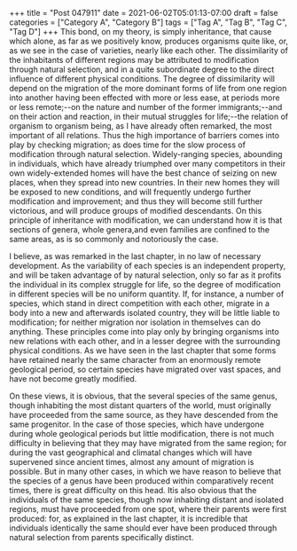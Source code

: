 +++
title = "Post 047911"
date = 2021-06-02T05:01:13-07:00
draft = false
categories = ["Category A", "Category B"]
tags = ["Tag A", "Tag B", "Tag C", "Tag D"]
+++
This bond, on my theory, is simply inheritance, that cause which alone, as far as we positively know, produces organisms quite like, or, as we see in the case of varieties, nearly like each other. The dissimilarity of the inhabitants of different regions may be attributed to modification through natural selection, and in a quite subordinate degree to the direct influence of different physical conditions. The degree of dissimilarity will depend on the migration of the more dominant forms of life from one region into another having been effected with more or less ease, at periods more or less remote;--on the nature and number of the former immigrants;--and on their action and reaction, in their mutual struggles for life;--the relation of organism to organism being, as I have already often remarked, the most important of all relations. Thus the high importance of barriers comes into play by checking migration; as does time for the slow process of modification through natural selection. Widely-ranging species, abounding in individuals, which have already triumphed over many competitors in their own widely-extended homes will have the best chance of seizing on new places, when they spread into new countries. In their new homes they will be exposed to new conditions, and will frequently undergo further modification and improvement; and thus they will become still further victorious, and will produce groups of modified descendants. On this principle of inheritance with modification, we can understand how it is that sections of genera, whole genera,and even families are confined to the same areas, as is so commonly and notoriously the case.

I believe, as was remarked in the last chapter, in no law of necessary development. As the variability of each species is an independent property, and will be taken advantage of by natural selection, only so far as it profits the individual in its complex struggle for life, so the degree of modification in different species will be no uniform quantity. If, for instance, a number of species, which stand in direct competition with each other, migrate in a body into a new and afterwards isolated country, they will be little liable to modification; for neither migration nor isolation in themselves can do anything. These principles come into play only by bringing organisms into new relations with each other, and in a lesser degree with the surrounding physical conditions. As we have seen in the last chapter that some forms have retained nearly the same character from an enormously remote geological period, so certain species have migrated over vast spaces, and have not become greatly modified.

On these views, it is obvious, that the several species of the same genus, though inhabiting the most distant quarters of the world, must originally have proceeded from the same source, as they have descended from the same progenitor. In the case of those species, which have undergone during whole geological periods but little modification, there is not much difficulty in believing that they may have migrated from the same region; for during the vast geographical and climatal changes which will have supervened since ancient times, almost any amount of migration is possible. But in many other cases, in which we have reason to believe that the species of a genus have been produced within comparatively recent times, there is great difficulty on this head. Itis also obvious that the individuals of the same species, though now inhabiting distant and isolated regions, must have proceeded from one spot, where their parents were first produced: for, as explained in the last chapter, it is incredible that individuals identically the same should ever have been produced through natural selection from parents specifically distinct.
